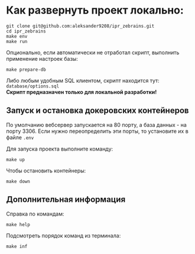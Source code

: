 # Как развернуть проект локально:

```
git clone git@github.com:aleksander9208/ipr_zebrains.git
cd ipr_zebrains
make env
make run
```

Опционально, если автоматически не отработал скрипт,
выполнить применение настроек базы:
```
make prepare-db
```
Либо любым удобным SQL клиентом, скрипт находится тут: `database/options.sql`<br>
**Скрипт предназначен только для локальной разработки!**

## Запуск и остановка докеровских контейнеров

По умолчанию вебсервер запускается на 80 порту, а база данных - на порту 3306.
Если нужно переопределить эти порты, то установите их в файле `.env`

Для запуска проекта выполните команду:
```
make up
```

Чтобы остановить контейнеры:
```
make down
```

## Дополнительная информация

Справка по командам:
```
make help
```
Подсмотреть порядок команд из терминала:
```
make inf
```